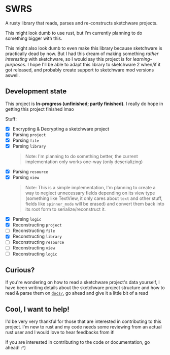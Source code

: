 # SWRS
A rusty library that reads, parses and re-constructs sketchware projects.

This might look dumb to use rust, but I'm currently planning to do something bigger with this.

This might also look dumb to even make this library because sketchware is practically dead by now. But I had this dream of making something _rather interesting_ with sketchware, so I would say this project is for _learning-purposes_. I hope I'll be able to adapt this library to sketchware 2 when/if it got released, and probably create support to sketchware mod versions aswell.

## Development state
This project is **In-progress (unfinished; partly finished)**. I really do hope in getting this project finished lmao

Stuff:
 - [x] Encrypting & Decrypting a sketchware project
 - [x] Parsing `project`
 - [x] Parsing `file`
 - [x] Parsing `library`
   > Note: I'm planning to do something better, the current implementation only works one-way (only deserializing)
 - [x] Parsing `resource`
 - [x] Parsing `view`
   > Note: This is a simple implementation, I'm planning to create a way to neglect unnecessary fields depending on its view type (something like TextView, it only cares about `text` and other stuff, fields like `spinner_mode` will be erased) and convert them back into its root form to serialize/reconstruct it.
 - [x] Parsing `logic`
 - [x] Reconstructing `project`
 - [ ] Reconstructing `file`
 - [x] Reconstructing `library`
 - [ ] Reconstructing `resource`
 - [ ] Reconstructing `view`
 - [ ] Reconstructing `logic`

## Curious?
If you're wondering on how to read a sketchware project's data yourself, I have been writing details about the sketchware project structure and how to read & parse them on [`docs/`](docs/reading-a-sketchware-project.md), go ahead and give it a little bit of a read

## Cool, I want to help!
I'd be very very thankful for those that are interested in contributing to this project. I'm new to rust and my code needs some reviewing from an actual rust user and I would love to hear feedbacks from it!

If you are interested in contributing to the code or documentation, go ahead! :^)
